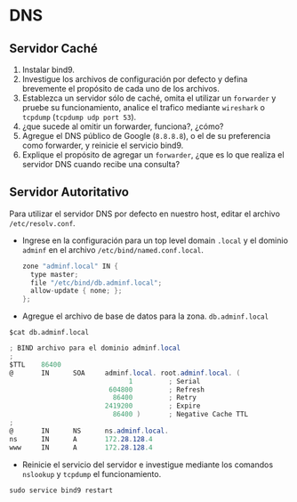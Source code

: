 # DNS

## Servidor Caché

1. Instalar bind9.
2. Investigue los archivos de configuración por defecto y defina brevemente el propósito de cada uno de los archivos.
3. Establezca un servidor sólo de caché, omita el utilizar un `forwarder` y pruebe su funcionamiento, analice el trafico mediante `wireshark` o `tcpdump` (`tcpdump udp port 53`).
4. ¿que sucede al omitir un forwarder, funciona?, ¿cómo?
5. Agregue el DNS público de Google (`8.8.8.8`), o el de su preferencia como forwarder, y reinicie el servicio bind9.
6. Explique el propósito de agregar un `forwarder`, ¿que es lo que realiza el servidor DNS cuando recibe una consulta?

## Servidor Autoritativo

Para utilizar el servidor DNS por defecto en nuestro host, editar el archivo `/etc/resolv.conf`.

- Ingrese en la configuración para un top level domain `.local` y el dominio `adminf` en el archivo `/etc/bind/named.conf.local`.

  ```cs
  zone "adminf.local" IN {
    type master;
    file "/etc/bind/db.adminf.local";
    allow-update { none; };
  };
  ```

- Agregue el archivo de base de datos para la zona. `db.adminf.local`

`$cat db.adminf.local`

```cs
; BIND archivo para el dominio adminf.local
;
$TTL    86400
@       IN      SOA     adminf.local. root.adminf.local. (
                              1         ; Serial
                         604800         ; Refresh
                          86400         ; Retry
                        2419200         ; Expire
                          86400 )       ; Negative Cache TTL
;
@       IN      NS      ns.adminf.local.
ns      IN      A       172.28.128.4
www     IN      A       172.28.128.4
```

- Reinicie el servicio del servidor e investigue mediante los comandos `nslookup` y `tcpdump` el funcionamiento.

`sudo service bind9 restart`
